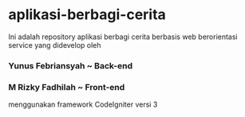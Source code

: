 # aplikasi-berbagi-cerita
Ini adalah repository aplikasi berbagi cerita berbasis web berorientasi service yang didevelop oleh
### Yunus Febriansyah ~ Back-end
### M Rizky Fadhilah ~ Front-end
menggunakan framework CodeIgniter versi 3